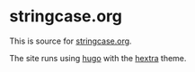# stringcase.org

This is source for [stringcase.org](https://stringcase.org).  

The site runs using [hugo](https://gohugo.io/) with the [hextra](https://imfing.github.io/hextra/) theme.
